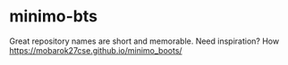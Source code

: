 # minimo-bts
Great repository names are short and memorable. Need inspiration? How 
https://mobarok27cse.github.io/minimo_boots/
